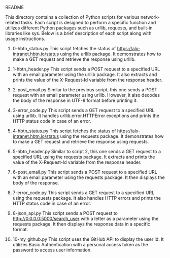 

README



This directory contains a collection of Python scripts for various network-related tasks. Each script is designed to perform a specific function and utilizes different Python packages such as urllib, requests, and built-in libraries like sys. Below is a brief description of each script along with usage instructions.

1. 0-hbtn_status.py
This script fetches the status of https://alx-intranet.hbtn.io/status using the urllib package. It demonstrates how to make a GET request and retrieve the response using urllib.

2. 1-hbtn_header.py
This script sends a POST request to a specified URL with an email parameter using the urllib package. It also extracts and prints the value of the X-Request-Id variable from the response header.

3. 2-post_email.py
Similar to the previous script, this one sends a POST request with an email parameter using urllib. However, it also decodes the body of the response in UTF-8 format before printing it.

4. 3-error_code.py
This script sends a GET request to a specified URL using urllib. It handles urllib.error.HTTPError exceptions and prints the HTTP status code in case of an error.

5. 4-hbtn_status.py
This script fetches the status of https://alx-intranet.hbtn.io/status using the requests package. It demonstrates how to make a GET request and retrieve the response using requests.

6. 5-hbtn_header.py
Similar to script 2, this one sends a GET request to a specified URL using the requests package. It extracts and prints the value of the X-Request-Id variable from the response header.

7. 6-post_email.py
This script sends a POST request to a specified URL with an email parameter using the requests package. It then displays the body of the response.

8. 7-error_code.py
This script sends a GET request to a specified URL using the requests package. It also handles HTTP errors and prints the HTTP status code in case of an error.

9. 8-json_api.py
This script sends a POST request to http://0.0.0.0:5000/search_user with a letter as a parameter using the requests package. It then displays the response data in a specific format.

10. 10-my_github.py
This script uses the GitHub API to display the user id. It utilizes Basic Authentication with a personal access token as the password to access user information.
